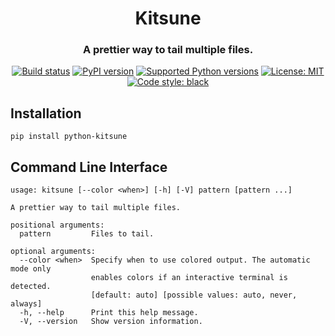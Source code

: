 <h1 align="center">Kitsune</h1>
<h3 align="center">A prettier way to tail multiple files.</h3>

<p align="center">
<a href="https://travis-ci.org/aluttik/kitsune"><img alt="Build status" src="https://img.shields.io/travis/aluttik/kitsune/master.svg?longCache=true&style=for-the-badge"></a>
<a href="https://pypi.org/project/python-kitsune/"><img alt="PyPI version" src="https://img.shields.io/pypi/v/python-kitsune.svg?longCache=true&style=for-the-badge"></a>
<a href="https://pypi.python.org/pypi/python-kitsune"><img alt="Supported Python versions" src="https://img.shields.io/pypi/pyversions/python-kitsune.svg?longCache=true&style=for-the-badge"></a>
<a href="https://pypi.python.org/pypi/python-kitsune"><img alt="License: MIT" src="https://img.shields.io/pypi/l/python-kitsune.svg?longCache=true&style=for-the-badge"></a>
<a href="https://github.com/aluttik/kitsune"><img alt="Code style: black" src="https://img.shields.io/badge/code%20style-black-000000.svg?longCache=true&style=for-the-badge"></a>
</p>

## Installation

    pip install python-kitsune

## Command Line Interface

```
usage: kitsune [--color <when>] [-h] [-V] pattern [pattern ...]

A prettier way to tail multiple files.

positional arguments:
  pattern         Files to tail.

optional arguments:
  --color <when>  Specify when to use colored output. The automatic mode only
                  enables colors if an interactive terminal is detected.
                  [default: auto] [possible values: auto, never, always]
  -h, --help      Print this help message.
  -V, --version   Show version information.
```
